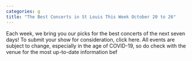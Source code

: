 ```yaml
---
categories: g
title: "The Best Concerts in St Louis This Week October 20 to 26"
---
```


      
      

      
         
 Each week, we bring you our picks for the best concerts of the next seven days! To submit your show for consideration, click here. All events are subject to change, especially in the age of COVID-19, so do check with the venue for the most up-to-date information bef